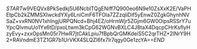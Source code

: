 $START$w9VEQVx8PkSedkj5U6NcblTQgENiff7Q900eo6N9e10ZsXxK2E/VaPHEtpCb2kZMMSXIwckdYXy6LniCmF6TFOla7ZZzqliDif5yEnwZ0ZgkGhynhNVSaZ+vxRN0NV1xhIngjURPQNcd+Bhj4EZ/oHrmWjr5ZGjm6GW0OipsRSSrY7uYpcQlvmuUo1Yx6tD/pxoLtwm3kCpG62WGNvBXLC4J8taX4DqcpCHrKsflyHzyEvy+zxxOpsMn05r7HwR7jtCAkLpiu7fBpbQrGMKdeiS5C2qrTHZ+2INrY9H2+RAVndmE3TZ1GR7b1UrVKX4SLQZl6fx7lr7qgy0Ge1zcYA==$END$